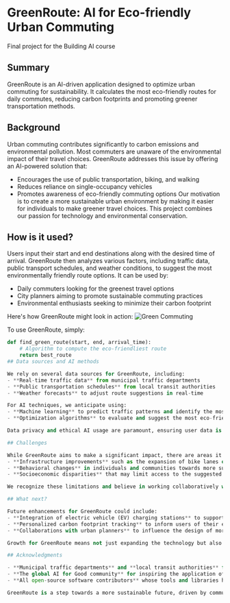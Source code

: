 # GreenRoute: AI for Eco-friendly Urban Commuting

Final project for the Building AI course

## Summary

GreenRoute is an AI-driven application designed to optimize urban commuting for sustainability. It calculates the most eco-friendly routes for daily commutes, reducing carbon footprints and promoting greener transportation methods.

## Background

Urban commuting contributes significantly to carbon emissions and environmental pollution. Most commuters are unaware of the environmental impact of their travel choices. GreenRoute addresses this issue by offering an AI-powered solution that:
* Encourages the use of public transportation, biking, and walking
* Reduces reliance on single-occupancy vehicles
* Promotes awareness of eco-friendly commuting options
Our motivation is to create a more sustainable urban environment by making it easier for individuals to make greener travel choices. This project combines our passion for technology and environmental conservation.

## How is it used?

Users input their start and end destinations along with the desired time of arrival. GreenRoute then analyzes various factors, including traffic data, public transport schedules, and weather conditions, to suggest the most environmentally friendly route options. It can be used by:
- Daily commuters looking for the greenest travel options
- City planners aiming to promote sustainable commuting practices
- Environmental enthusiasts seeking to minimize their carbon footprint

Here's how GreenRoute might look in action:
![Green Commuting](path_to_your_image_here)

To use GreenRoute, simply:
```python
def find_green_route(start, end, arrival_time):
    # Algorithm to compute the eco-friendliest route
    return best_route
## Data sources and AI methods

We rely on several data sources for GreenRoute, including:
- **Real-time traffic data** from municipal traffic departments
- **Public transportation schedules** from local transit authorities
- **Weather forecasts** to adjust route suggestions in real-time

For AI techniques, we anticipate using:
- **Machine learning** to predict traffic patterns and identify the most efficient routes.
- **Optimization algorithms** to evaluate and suggest the most eco-friendly commuting options.

Data privacy and ethical AI usage are paramount, ensuring user data is handled responsibly and transparently.

## Challenges

While GreenRoute aims to make a significant impact, there are areas it does not address:
- **Infrastructure improvements** such as the expansion of bike lanes or the enhancement of public transit systems.
- **Behavioral changes** in individuals and communities towards more sustainable commuting habits.
- **Socioeconomic disparities** that may limit access to the suggested eco-friendly commuting options.

We recognize these limitations and believe in working collaboratively with communities, governments, and other stakeholders to address them.

## What next?

Future enhancements for GreenRoute could include:
- **Integration of electric vehicle (EV) charging stations** to support and encourage the use of EVs.
- **Personalized carbon footprint tracking** to inform users of their environmental impact.
- **Collaborations with urban planners** to influence the design of more sustainable cities.

Growth for GreenRoute means not just expanding the technology but also building a community of users committed to reducing their environmental impact through smarter commuting choices.

## Acknowledgments

- **Municipal traffic departments** and **local transit authorities** for providing essential data.
- **The global AI for Good community** for inspiring the application of AI in environmental sustainability.
- **All open-source software contributors** whose tools and libraries have facilitated the development of GreenRoute.

GreenRoute is a step towards a more sustainable future, driven by community, technology, and a commitment to the planet.

